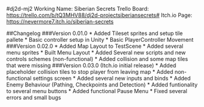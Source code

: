 #dj2d-mj2
Working Name: Siberian Secrets
Trello Board: https://trello.com/b/tQ3MHV88/dj2d-projectsiberiansecrets#
Itch.io Page: https://nevermore7.itch.io/siberian-secrets

##Changelog
	###Version 0.01.0
		* Added Tileset sprites and setup tile pallete
		* Basic controller setup in Unity
		* Basic PlayerController Movement
	###Version 0.02.0
		* Added Map Layout to TestScene
		* Added several menu sprites
		* Built Menu Layout
		* Added Several new scripts and new controls schemes (non-functional)
		* Added collision and some map tiles that were missing
	###Version 0.03.0 (Itch.io initial release)
		* Added placeholder collision tiles to stop player from leaving map
		* Added non-functional settings screen
		* Added several new inputs and binds
		* Added Enemy Behaviour (Pathing, Checkpoints and Detection)
		* Added funtionality to several menu buttons
		* Added functional Pause Menu
		* Fixed several errors and small bugs
